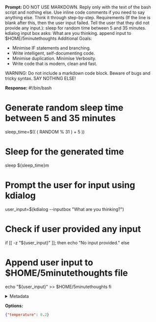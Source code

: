 **Prompt:**
DO NOT USE MARKDOWN.
Reply only with the text of the bash script and nothing else. Use inline code comments if you need to say anything else.
Think it through step-by-step.
Requirements (If the line is blank after this, then the user input failed. Tell the user that they did not provide any input.): sleep for random time between 5 and 35 minutes. kdialog input box asks: What are you thinking. append input to $HOME/5minutethoughts
Additional Goals:
  - Minimise IF statements and branching.
  - Write intelligent, self-documenting code.
  - Minimise duplication. Minimise Verbosity.
  - Write code that is modern, clean and fast.

WARNING: Do not include a markdown code block.
Beware of bugs and tricky syntax. SAY NOTHING ELSE!


**Response:**
#!/bin/bash

# Generate random sleep time between 5 and 35 minutes
sleep_time=$(( ( RANDOM % 31 ) + 5 ))

# Sleep for the generated time
sleep ${sleep_time}m

# Prompt the user for input using kdialog
user_input=$(kdialog --inputbox "What are you thinking?")

# Check if user provided any input
if [[ -z "${user_input}" ]]; then
  echo "No input provided."
else
  # Append user input to $HOME/5minutethoughts file
  echo "${user_input}" >> $HOME/5minutethoughts
fi

<details><summary>Metadata</summary>

- Duration: 4254 ms
- Datetime: 2023-07-24T17:57:26.601716
- Model: gpt-3.5-turbo-0613

</details>

**Options:**
```json
{"temperature": 0.2}
```

